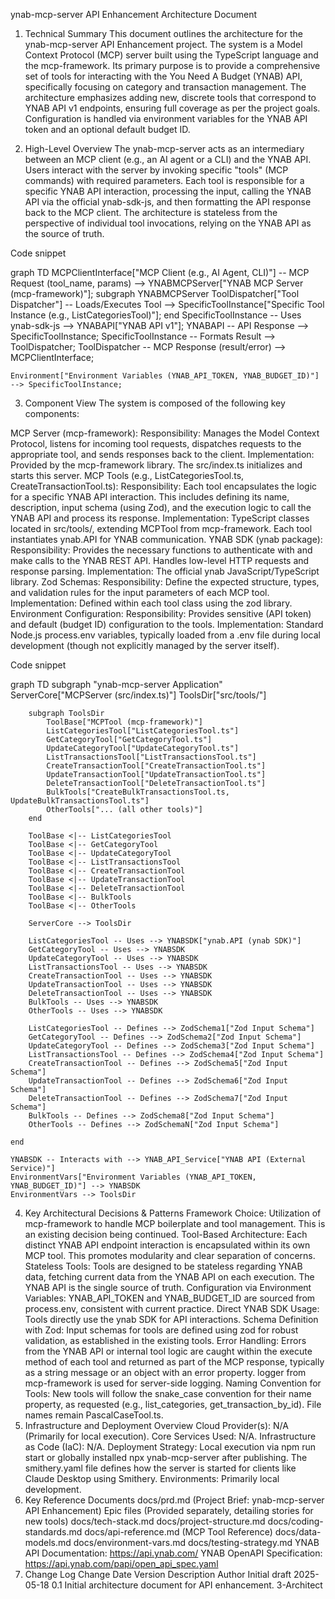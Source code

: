 ynab-mcp-server API Enhancement Architecture Document
1. Technical Summary
This document outlines the architecture for the ynab-mcp-server API Enhancement project. The system is a Model Context Protocol (MCP) server built using the TypeScript language and the mcp-framework. Its primary purpose is to provide a comprehensive set of tools for interacting with the You Need A Budget (YNAB) API, specifically focusing on category and transaction management. The architecture emphasizes adding new, discrete tools that correspond to YNAB API v1 endpoints, ensuring full coverage as per the project goals. Configuration is handled via environment variables for the YNAB API token and an optional default budget ID.

2. High-Level Overview
The ynab-mcp-server acts as an intermediary between an MCP client (e.g., an AI agent or a CLI) and the YNAB API. Users interact with the server by invoking specific "tools" (MCP commands) with required parameters. Each tool is responsible for a specific YNAB API interaction, processing the input, calling the YNAB API via the official ynab-sdk-js, and then formatting the API response back to the MCP client. The architecture is stateless from the perspective of individual tool invocations, relying on the YNAB API as the source of truth.

Code snippet

graph TD
    MCPClientInterface["MCP Client (e.g., AI Agent, CLI)"] -- MCP Request (tool_name, params) --> YNABMCPServer["YNAB MCP Server (mcp-framework)"];
    subgraph YNABMCPServer
        ToolDispatcher["Tool Dispatcher"] -- Loads/Executes Tool --> SpecificToolInstance["Specific Tool Instance (e.g., ListCategoriesTool)"];
    end
    SpecificToolInstance -- Uses ynab-sdk-js --> YNABAPI["YNAB API v1"];
    YNABAPI -- API Response --> SpecificToolInstance;
    SpecificToolInstance -- Formats Result --> ToolDispatcher;
    ToolDispatcher -- MCP Response (result/error) --> MCPClientInterface;

    Environment["Environment Variables (YNAB_API_TOKEN, YNAB_BUDGET_ID)"] --> SpecificToolInstance;
3. Component View
The system is composed of the following key components:

MCP Server (mcp-framework):
Responsibility: Manages the Model Context Protocol, listens for incoming tool requests, dispatches requests to the appropriate tool, and sends responses back to the client.
Implementation: Provided by the mcp-framework library. The src/index.ts initializes and starts this server.
MCP Tools (e.g., ListCategoriesTool.ts, CreateTransactionTool.ts):
Responsibility: Each tool encapsulates the logic for a specific YNAB API interaction. This includes defining its name, description, input schema (using Zod), and the execution logic to call the YNAB API and process its response.
Implementation: TypeScript classes located in src/tools/, extending MCPTool from mcp-framework. Each tool instantiates ynab.API for YNAB communication.
YNAB SDK (ynab package):
Responsibility: Provides the necessary functions to authenticate with and make calls to the YNAB REST API. Handles low-level HTTP requests and response parsing.
Implementation: The official ynab JavaScript/TypeScript library.
Zod Schemas:
Responsibility: Define the expected structure, types, and validation rules for the input parameters of each MCP tool.
Implementation: Defined within each tool class using the zod library.
Environment Configuration:
Responsibility: Provides sensitive (API token) and default (budget ID) configuration to the tools.
Implementation: Standard Node.js process.env variables, typically loaded from a .env file during local development (though not explicitly managed by the server itself).
<!-- end list -->

Code snippet

graph TD
    subgraph "ynab-mcp-server Application"
        ServerCore["MCPServer (src/index.ts)"]
        ToolsDir["src/tools/"]

        subgraph ToolsDir
            ToolBase["MCPTool (mcp-framework)"]
            ListCategoriesTool["ListCategoriesTool.ts"]
            GetCategoryTool["GetCategoryTool.ts"]
            UpdateCategoryTool["UpdateCategoryTool.ts"]
            ListTransactionsTool["ListTransactionsTool.ts"]
            CreateTransactionTool["CreateTransactionTool.ts"]
            UpdateTransactionTool["UpdateTransactionTool.ts"]
            DeleteTransactionTool["DeleteTransactionTool.ts"]
            BulkTools["CreateBulkTransactionsTool.ts, UpdateBulkTransactionsTool.ts"]
            OtherTools["... (all other tools)"]
        end

        ToolBase <|-- ListCategoriesTool
        ToolBase <|-- GetCategoryTool
        ToolBase <|-- UpdateCategoryTool
        ToolBase <|-- ListTransactionsTool
        ToolBase <|-- CreateTransactionTool
        ToolBase <|-- UpdateTransactionTool
        ToolBase <|-- DeleteTransactionTool
        ToolBase <|-- BulkTools
        ToolBase <|-- OtherTools

        ServerCore --> ToolsDir

        ListCategoriesTool -- Uses --> YNABSDK["ynab.API (ynab SDK)"]
        GetCategoryTool -- Uses --> YNABSDK
        UpdateCategoryTool -- Uses --> YNABSDK
        ListTransactionsTool -- Uses --> YNABSDK
        CreateTransactionTool -- Uses --> YNABSDK
        UpdateTransactionTool -- Uses --> YNABSDK
        DeleteTransactionTool -- Uses --> YNABSDK
        BulkTools -- Uses --> YNABSDK
        OtherTools -- Uses --> YNABSDK

        ListCategoriesTool -- Defines --> ZodSchema1["Zod Input Schema"]
        GetCategoryTool -- Defines --> ZodSchema2["Zod Input Schema"]
        UpdateCategoryTool -- Defines --> ZodSchema3["Zod Input Schema"]
        ListTransactionsTool -- Defines --> ZodSchema4["Zod Input Schema"]
        CreateTransactionTool -- Defines --> ZodSchema5["Zod Input Schema"]
        UpdateTransactionTool -- Defines --> ZodSchema6["Zod Input Schema"]
        DeleteTransactionTool -- Defines --> ZodSchema7["Zod Input Schema"]
        BulkTools -- Defines --> ZodSchema8["Zod Input Schema"]
        OtherTools -- Defines --> ZodSchemaN["Zod Input Schema"]

    end

    YNABSDK -- Interacts with --> YNAB_API_Service["YNAB API (External Service)"]
    EnvironmentVars["Environment Variables (YNAB_API_TOKEN, YNAB_BUDGET_ID)"] --> YNABSDK
    EnvironmentVars --> ToolsDir
4. Key Architectural Decisions & Patterns
Framework Choice: Utilization of mcp-framework to handle MCP boilerplate and tool management. This is an existing decision being continued.
Tool-Based Architecture: Each distinct YNAB API endpoint interaction is encapsulated within its own MCP tool. This promotes modularity and clear separation of concerns.
Stateless Tools: Tools are designed to be stateless regarding YNAB data, fetching current data from the YNAB API on each execution. The YNAB API is the single source of truth.
Configuration via Environment Variables: YNAB_API_TOKEN and YNAB_BUDGET_ID are sourced from process.env, consistent with current practice.
Direct YNAB SDK Usage: Tools directly use the ynab SDK for API interactions.
Schema Definition with Zod: Input schemas for tools are defined using zod for robust validation, as established in the existing tools.
Error Handling: Errors from the YNAB API or internal tool logic are caught within the execute method of each tool and returned as part of the MCP response, typically as a string message or an object with an error property. logger from mcp-framework is used for server-side logging.
Naming Convention for Tools: New tools will follow the snake_case convention for their name property, as requested (e.g., list_categories, get_transaction_by_id). File names remain PascalCaseTool.ts.
5. Infrastructure and Deployment Overview
Cloud Provider(s): N/A (Primarily for local execution).
Core Services Used: N/A.
Infrastructure as Code (IaC): N/A.
Deployment Strategy: Local execution via npm run start or globally installed npx ynab-mcp-server after publishing. The smithery.yaml file defines how the server is started for clients like Claude Desktop using Smithery.
Environments: Primarily local development.
6. Key Reference Documents
docs/prd.md (Project Brief: ynab-mcp-server API Enhancement)
Epic files (Provided separately, detailing stories for new tools)
docs/tech-stack.md
docs/project-structure.md
docs/coding-standards.md
docs/api-reference.md (MCP Tool Reference)
docs/data-models.md
docs/environment-vars.md
docs/testing-strategy.md
YNAB API Documentation: https://api.ynab.com/
YNAB OpenAPI Specification: https://api.ynab.com/papi/open_api_spec.yaml
7. Change Log
Change	Date	Version	Description	Author
Initial draft	2025-05-18	0.1	Initial architecture document for API enhancement.	3-Architect